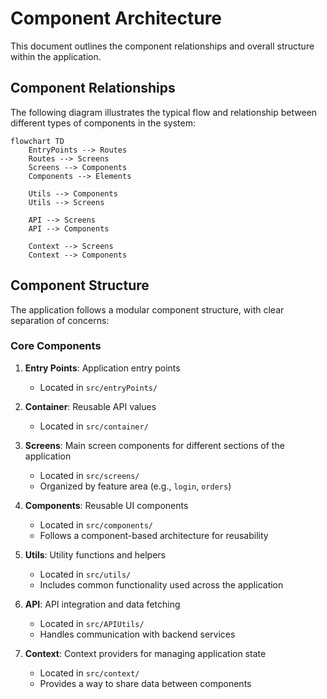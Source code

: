 # Component Architecture

This document outlines the component relationships and overall structure within the application.

## Component Relationships

The following diagram illustrates the typical flow and relationship between different types of components in the system:

```mermaid
flowchart TD
    EntryPoints --> Routes
    Routes --> Screens
    Screens --> Components
    Components --> Elements

    Utils --> Components
    Utils --> Screens

    API --> Screens
    API --> Components

    Context --> Screens
    Context --> Components
```

## Component Structure

The application follows a modular component structure, with clear separation of concerns:

### Core Components

1.  **Entry Points**: Application entry points

    - Located in `src/entryPoints/`

2.  **Container**: Reusable API values

    - Located in `src/container/`

3.  **Screens**: Main screen components for different sections of the application

    - Located in `src/screens/`
    - Organized by feature area (e.g., `login`, `orders`)

4.  **Components**: Reusable UI components

    - Located in `src/components/`
    - Follows a component-based architecture for reusability

5.  **Utils**: Utility functions and helpers

    - Located in `src/utils/`
    - Includes common functionality used across the application

6.  **API**: API integration and data fetching

    - Located in `src/APIUtils/`
    - Handles communication with backend services

7.  **Context**: Context providers for managing application state
    - Located in `src/context/`
    - Provides a way to share data between components
